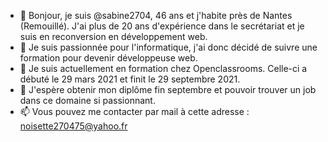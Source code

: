 - 👋 Bonjour, je suis @sabine2704, 46 ans et j'habite près de Nantes (Remouillé). J'ai plus de 20 ans d'expérience dans le secrétariat et je suis en reconversion en développement web. 
- 👀 Je suis passionnée pour l'informatique, j'ai donc décidé de suivre une formation pour devenir développeuse web.
- 🌱 Je suis actuellement en formation chez Openclassrooms. Celle-ci a débuté le 29 mars 2021 et finit le 29 septembre 2021. 
- 💞️ J'espère obtenir mon diplôme fin septembre et pouvoir trouver un job dans ce domaine si passionnant.
- 📫 Vous pouvez me contacter par mail à cette adresse : noisette270475@yahoo.fr

<!---
sabine2704/sabine2704 is a ✨ special ✨ repository because its `README.md` (this file) appears on your GitHub profile.
You can click the Preview link to take a look at your changes.
--->
